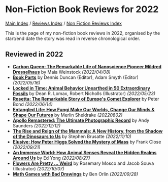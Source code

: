 # Non-Fiction Book Reviews for 2022

[Main Index](../../../README.md) / [Reviews Index](../../README.md) / [Non Fiction Reviews Index](../README.md)

This is the page of my non-fiction book reviews in 2022, organised by the start/end date the story was read in reverse chronological order.

## Reviewed in 2022
- [**Carbon Queen: The Remarkable Life of Nanoscience Pioneer Mildred Dresselhaus**](20220408-CarbonQueen.md) by Maia Weinstock *(2022/04/08)*
- [**Book Parts**](20220516-BookParts.md) by Dennis Duncan (Editor), Adam Smyth (Editor) *(2022/05/16)*
- [**Locked in Time: Animal Behavior Unearthed in 50 Extraordinary Fossils**](20220523-LockedInTime.md) by Dean R. Lomax, Robert Nicholls (Illustrator) *(2022/05/23)*
- [**Rosetta: The Remarkable Story of Europe's Comet Explorer**](20220614-Rosetta.md) by Peter Bond *(2022/06/14)*
- [**Entangled Life: How Fungi Make Our Worlds, Change Our Minds & Shape Our Futures**](20220802-EntangledLife.md) by Merlin Sheldrake *(20220802)*
- [**Apollo Remastered: The Ultimate Photographic Record**](20221212-ApolloRemastered.md) by Andy Saunders *(2022/12/12)*
- [**The Rise and Reign of the Mammals: A New History, from the Shadow of the Dinosaurs to Us**](20221110-TheRiseAndReignOfTheMammals.md) by Stephen Brusatte *(2022/11/10)*
- [**Elusive: How Peter Higgs Solved the Mystery of Mass**](20220921-Elusive.md) by Frank Close *(2022/09/21)*
- [**An Immense World: How Animal Senses Reveal the Hidden Realms Around Us**](20220827-AnImmenseWorld.md) by Ed Yong *(2022/08/27)*
- [**Flowers Are Pretty ... Weird**](20221007-FlowersArePrettyWeird.md) by Rosemary Mosco and Jacob Souva (Illustrator) *(2022/10/07)*
- [**Math Games with Bad Drawings**](20220906-MathGamesWithBadDrawings.md) by Ben Orlin *(2022/09/28)*
